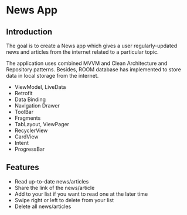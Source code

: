 # News App

## Introduction
The goal is to create a News app which gives a user regularly-updated news and articles from the internet related to a particular topic.

The application uses combined MVVM and Clean Architecture and Repository patterns. Besides, ROOM database has implemented to store data in local storage from the internet.
- ViewModel, LiveData
- Retrofit
- Data Binding
- Navigation Drawer
- ToolBar
- Fragments
- TabLayout, ViewPager
- RecyclerView
- CardView
- Intent
- ProgressBar

## Features
- Read up-to-date news/articles
- Share the link of the news/article
- Add to your list if you want to read one at the later time
- Swipe right or left to delete from your list
- Delete all news/articles


